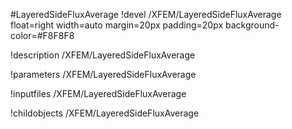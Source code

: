 <!-- MOOSE Object Documentation Stub: Remove this when content is added. -->
#LayeredSideFluxAverage
!devel /XFEM/LayeredSideFluxAverage float=right width=auto margin=20px padding=20px background-color=#F8F8F8

!description /XFEM/LayeredSideFluxAverage

!parameters /XFEM/LayeredSideFluxAverage

!inputfiles /XFEM/LayeredSideFluxAverage

!childobjects /XFEM/LayeredSideFluxAverage
